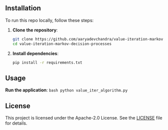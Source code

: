 ## Installation

To run this repo locally, follow these steps:

1. **Clone the repository**:
    ```bash
    git clone https://github.com/aaryadevchandra/value-iteration-markov-decision-processes.git
    cd value-iteration-markov-decision-processes
    ```

2. **Install dependencies**:
    ```bash
    pip install -r requirements.txt
    ```

## Usage

**Run the application**:
    ```bash
    python value_iter_algorithm.py
    ```


## License

This project is licensed under the Apache-2.0 License. See the [LICENSE](LICENSE) file for details.
